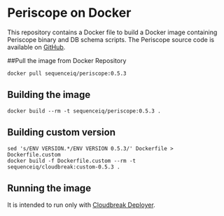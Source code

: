 Periscope on Docker
==========

This repository contains a Docker file to build a Docker image containing Periscope binary and DB schema scripts.
The Periscope source code is available on [GitHub](https://github.com/sequenceiq/periscope).

##Pull the image from Docker Repository
```
docker pull sequenceiq/periscope:0.5.3
```

## Building the image
```
docker build --rm -t sequenceiq/periscope:0.5.3 .
```

## Building custom version
```
sed 's/ENV VERSION.*/ENV VERSION 0.5.3/' Dockerfile > Dockerfile.custom
docker build -f Dockerfile.custom --rm -t  sequenceiq/cloudbreak:custom-0.5.3 .
```

## Running the image
It is intended to run only with [Cloudbreak Deployer](https://github.com/sequenceiq/cloudbreak-deployer).
